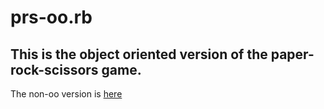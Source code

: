 # prs-oo.rb
## This is the object oriented version of the paper-rock-scissors game.
The non-oo version is [here](https://github.com/preyes323/paper-rock-scissors)

